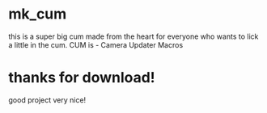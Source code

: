 # mk_cum
this is a super big cum made from the heart for everyone who wants to lick a little in the cum.
CUM is -
Camera Updater Macros

# thanks for download!
good project very nice!